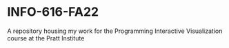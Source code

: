 # INFO-616-FA22

A repository housing my work for the Programming Interactive Visualization course at the Pratt Institute

